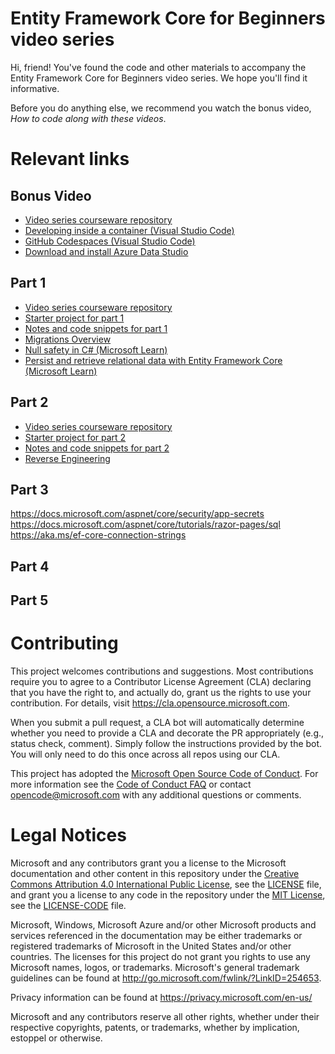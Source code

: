 # Entity Framework Core for Beginners video series

Hi, friend! You've found the code and other materials to accompany the Entity Framework Core for Beginners video series. We hope you'll find it informative.

Before you do anything else, we recommend you watch the bonus video, *How to code along with these videos*.

# Relevant links

## Bonus Video

- [Video series courseware repository](https://github.com/MicrosoftDocs/ef-core-for-beginners)
- [Developing inside a container (Visual Studio Code)](https://code.visualstudio.com/docs/remote/containers)
- [GitHub Codespaces (Visual Studio Code)](https://code.visualstudio.com/docs/remote/codespaces)
- [Download and install Azure Data Studio](https://docs.microsoft.com/sql/azure-data-studio/download-azure-data-studio)

## Part 1

- [Video series courseware repository](https://github.com/MicrosoftDocs/ef-core-for-beginners)
- [Starter project for part 1](https://github.com/MicrosoftDocs/ef-core-for-beginners/tree/main/parts/1-getting-started/ContosoPizza)
- [Notes and code snippets for part 1](https://github.com/MicrosoftDocs/ef-core-for-beginners/tree/main/notes/part1)
- [Migrations Overview](https://docs.microsoft.com/ef/core/managing-schemas/migrations/)
- [Null safety in C# (Microsoft Learn)](https://docs.microsoft.com/learn/modules/csharp-null-safety/)
- [Persist and retrieve relational data with Entity Framework Core (Microsoft Learn)](https://docs.microsoft.com/learn/modules/persist-data-ef-core/)

## Part 2

- [Video series courseware repository](https://github.com/MicrosoftDocs/ef-core-for-beginners)
- [Starter project for part 2](https://github.com/MicrosoftDocs/ef-core-for-beginners/tree/main/parts/2-existing-databases/ContosoPizza)
- [Notes and code snippets for part 2](https://github.com/MicrosoftDocs/ef-core-for-beginners/tree/main/notes/part2)
- [Reverse Engineering](https://docs.microsoft.com/ef/core/managing-schemas/scaffolding)

## Part 3
https://docs.microsoft.com/aspnet/core/security/app-secrets
https://docs.microsoft.com/aspnet/core/tutorials/razor-pages/sql
https://aka.ms/ef-core-connection-strings

## Part 4

## Part 5

# Contributing

This project welcomes contributions and suggestions.  Most contributions require you to agree to a
Contributor License Agreement (CLA) declaring that you have the right to, and actually do, grant us
the rights to use your contribution. For details, visit https://cla.opensource.microsoft.com.

When you submit a pull request, a CLA bot will automatically determine whether you need to provide
a CLA and decorate the PR appropriately (e.g., status check, comment). Simply follow the instructions
provided by the bot. You will only need to do this once across all repos using our CLA.

This project has adopted the [Microsoft Open Source Code of Conduct](https://opensource.microsoft.com/codeofconduct/).
For more information see the [Code of Conduct FAQ](https://opensource.microsoft.com/codeofconduct/faq/) or
contact [opencode@microsoft.com](mailto:opencode@microsoft.com) with any additional questions or comments.

# Legal Notices

Microsoft and any contributors grant you a license to the Microsoft documentation and other content
in this repository under the [Creative Commons Attribution 4.0 International Public License](https://creativecommons.org/licenses/by/4.0/legalcode),
see the [LICENSE](LICENSE) file, and grant you a license to any code in the repository under the [MIT License](https://opensource.org/licenses/MIT), see the
[LICENSE-CODE](LICENSE-CODE) file.

Microsoft, Windows, Microsoft Azure and/or other Microsoft products and services referenced in the documentation
may be either trademarks or registered trademarks of Microsoft in the United States and/or other countries.
The licenses for this project do not grant you rights to use any Microsoft names, logos, or trademarks.
Microsoft's general trademark guidelines can be found at http://go.microsoft.com/fwlink/?LinkID=254653.

Privacy information can be found at https://privacy.microsoft.com/en-us/

Microsoft and any contributors reserve all other rights, whether under their respective copyrights, patents,
or trademarks, whether by implication, estoppel or otherwise.
